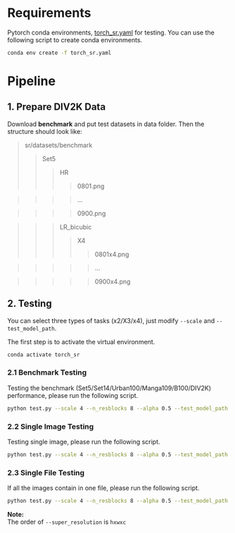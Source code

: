 # Requirements
Pytorch conda environments, [torch_sr.yaml](torch_sr.yaml) for testing. You can use the following script to create conda environments.
```bash
conda env create -f torch_sr.yaml
```

# Pipeline

## 1. Prepare DIV2K Data
Download **benchmark** and put test datasets in data folder. Then the structure should look like:
> sr/datasets/benchmark
>> Set5
>>> HR
>>>> 0801.png

>>>> ...

>>>> 0900.png

>>> LR\_bicubic
>>>> X4
>>>>> 0801x4.png

>>>>> ...

>>>>> 0900x4.png

## 2. Testing
You can select three types of tasks (x2/X3/x4), just modify ```--scale``` and ```--test_model_path```.  

The first step is to activate the virtual environment. 
```bash
conda activate torch_sr
```
### 2.1 Benchmark Testing
Testing the benchmark (Set5/Set14/Urban100/Manga109/B100/DIV2K) performance, please run the following script.
```bash
python test.py --scale 4 --n_resblocks 8 --alpha 0.5 --test_model_path weights/SRGFS/X4/SRGFS-S_inference.pth --test_data_path sr/dataset/datasets --test_only --test_type benchmark
```
### 2.2 Single Image Testing
Testing single image, please run the following script.
```bash
python test.py --scale 4 --n_resblocks 8 --alpha 0.5 --test_model_path weights/SRGFS/X4/SRGFS-S_inference.pth --test_data_path sr/datasets/xxx.png --test_only --test_type single
```
### 2.3 Single File Testing
If all the images contain in one file, please run the following script.
```bash
python test.py --scale 4 --n_resblocks 8 --alpha 0.5 --test_model_path weights/SRGFS/X4/SRGFS-S_inference.pth --test_data_path sr/datasets/xxx.rgb --test_only --test_type big_data --super_resolution 2160x3840x3
```
**Note:**   
The order of ```--super_resolution``` is ```hxwxc```